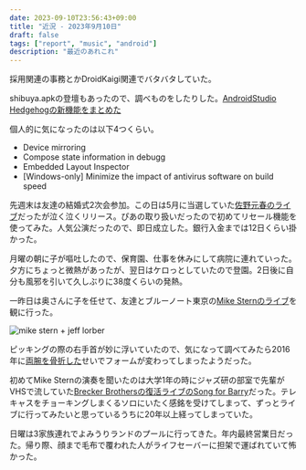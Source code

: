 ```yaml
---
date: 2023-09-10T23:56:43+09:00
title: "近況 - 2023年9月10日"
draft: false
tags: ["report", "music", "android"]
description: "最近のあれこれ"
---
```


採用関連の事務とかDroidKaigi関連でバタバタしていた。

shibuya.apkの登壇もあったので、調べものをしたりした。[AndroidStudio Hedgehogの新機能をまとめた](https://www.notion.so/shibuya-apk-44-aad97383819b42cd938940a256cbaece?pvs=4)

個人的に気になったのは以下4つくらい。

- Device mirroring
- Compose state information in debugg
- Embedded Layout Inspector
- [Windows-only] Minimize the impact of antivirus software on build speed

先週末は友達の結婚式2次会参加。この日は5月に当選していた[佐野元春のライブ](https://natalie.mu/music/news/539757)だったが泣く泣くリリース。ぴあの取り扱いだったので初めてリセール機能を使ってみた。人気公演だったので、即日成立した。銀行入金までは12日くらい掛かった。

月曜の朝に子が嘔吐したので、保育園、仕事を休みにして病院に連れていった。夕方にちょっと微熱があったが、翌日はケロっとしていたので登園。2日後に自分も風邪を引いて久しぶりに38度くらいの発熱。

一昨日は奥さんに子を任せて、友達とブルーノート東京の[Mike Sternのライブ](https://musicguide.jp/information/46660/)を観に行った。

![mike stern + jeff lorber](/mike-stern.jpg)

ピッキングの際の右手首が妙に浮いていたので、気になって調べてみたら2016年に[両腕を骨折した](https://www.arban-mag.com/article/3900)せいでフォームが変わってしまったようだった。

初めてMike Sternの演奏を聞いたのは大学1年の時にジャズ研の部室で先輩がVHSで流していた[Brecker Brothersの復活ライブのSong for Barry](https://www.youtube.com/watch?v=ZdNX9Hm4ISI)だった。テレキャスをチョーキングしまくるソロにいたく感銘を受けてしまって、ずっとライブに行ってみたいと思っているうちに20年以上経ってしまっていた。

日曜は3家族連れでよみうりランドのプールに行ってきた。年内最終営業日だった。帰り際、顔まで毛布で覆われた人がライフセーバーに担架で運ばれていて怖かった。